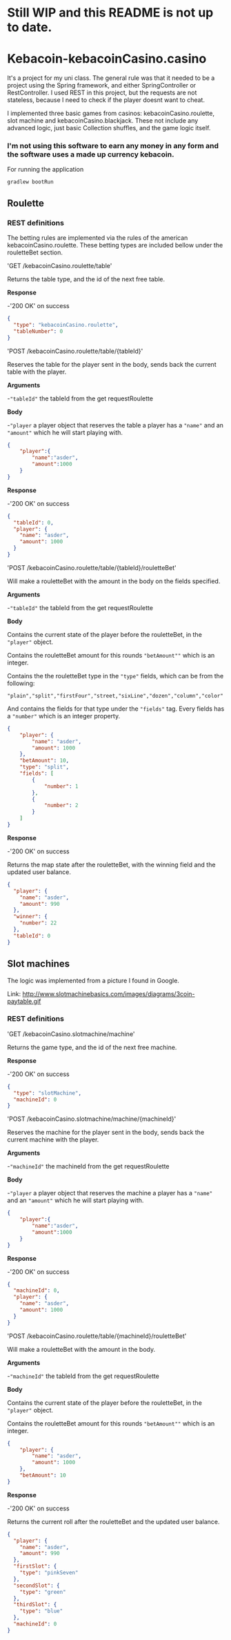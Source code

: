 # Still WIP and this README is not up to date.

# Kebacoin-kebacoinCasino.casino
It's a project for my uni class. 
The general rule was that it needed to be a project using the Spring framework, and either SpringController or RestController.
I used REST in this project, but the requests are not stateless, because I need to check if the player doesnt want to cheat.

I implemented three basic games from casinos: kebacoinCasino.roulette, slot machine and kebacoinCasino.blackjack. These not include any advanced logic, just basic Collection shuffles, and the game logic itself.

### I'm not using this software to earn any money in any form and the software uses a made up currency kebacoin.

For running the application

```batch
gradlew bootRun
```

## Roulette

### REST definitions

The betting rules are implemented via the rules of the american kebacoinCasino.roulette. 
These betting types are included bellow under the rouletteBet section.

'GET /kebacoinCasino.roulette/table'

Returns the table type, and the id of the next free table.

**Response**

-'200 OK' on success

```json 
{
  "type": "kebacoinCasino.roulette",
  "tableNumber": 0
}
```

'POST /kebacoinCasino.roulette/table/{tableId}'

Reserves the table for the player sent in the body, sends back the current table with the player.

**Arguments**

-`"tableId"` the tableId from the get requestRoulette

**Body**

-`"player` a player object that reserves the table a player has a `"name"` and an `"amount"` which he will start playing with.

```json
{
	"player":{
		"name":"asder",
		"amount":1000
	}
}
```

**Response**

-'200 OK' on success

```json
{
  "tableId": 0,
  "player": {
    "name": "asder",
    "amount": 1000
  }
}
```

'POST /kebacoinCasino.roulette/table/{tableId}/rouletteBet'

Will make a rouletteBet with the amount in the body on the fields specified.

**Arguments**

-`"tableId"` the tableId from the get requestRoulette

**Body**

Contains the current state of the player before the rouletteBet, in the `"player"` object.

Contains the rouletteBet amount for this rounds `"betAmount""` which is an integer.

Contains the the rouletteBet type in the `"type"` fields, which can be from the following:

```
"plain","split","firstFour","street,"sixLine","dozen","column","color"
```

And contains the fields for that type under the `"fields"` tag. Every fields has a `"number"` which is an integer property.

```json
{
	"player": {
		"name": "asder",
		"amount": 1000
	},
	"betAmount": 10,
	"type": "split",
	"fields": [
		{
			"number": 1
		},
		{
			"number": 2
		}
	]
}
```

**Response**

-'200 OK' on success

Returns the map state after the rouletteBet, with the winning field and the updated user balance.

```json
{
  "player": {
    "name": "asder",
    "amount": 990
  },
  "winner": {
    "number": 22
  },
  "tableId": 0
}
```

## Slot machines

The logic was implemented from a picture I found in Google.

Link: http://www.slotmachinebasics.com/images/diagrams/3coin-paytable.gif

### REST definitions

'GET /kebacoinCasino.slotmachine/machine'

Returns the game type, and the id of the next free machine.

**Response**

-'200 OK' on success

```json 
{
  "type": "slotMachine",
  "machineId": 0
}
```

'POST /kebacoinCasino.slotmachine/machine/{machineId}'

Reserves the machine for the player sent in the body, sends back the current machine with the player.

**Arguments**

-`"machineId"` the machineId from the get requestRoulette

**Body**

-`"player` a player object that reserves the machine a player has a `"name"` and an `"amount"` which he will start playing with.

```json
{
	"player":{
		"name":"asder",
		"amount":1000
	}
}
```

**Response**

-'200 OK' on success

```json
{
  "machineId": 0,
  "player": {
    "name": "asder",
    "amount": 1000
  }
}
```

'POST /kebacoinCasino.roulette/table/{machineId}/rouletteBet'

Will make a rouletteBet with the amount in the body.

**Arguments**

-`"machineId"` the tableId from the get requestRoulette

**Body**

Contains the current state of the player before the rouletteBet, in the `"player"` object.

Contains the rouletteBet amount for this rounds `"betAmount""` which is an integer.


```json
{
	"player": {
		"name": "asder",
		"amount": 1000
	},
	"betAmount": 10
}
```

**Response**

-'200 OK' on success

Returns the current roll after the rouletteBet and the updated user balance.

```json
{
  "player": {
    "name": "asder",
    "amount": 990
  },
  "firstSlot": {
    "type": "pinkSeven"
  },
  "secondSlot": {
    "type": "green"
  },
  "thirdSlot": {
    "type": "blue"
  },
  "machineId": 0
}
```
